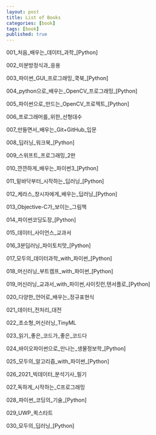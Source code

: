 ```yaml
---
layout: post
title: List of Books
categories: [book]
tags: [book]
published: true	
---	
```


001_처음_배우는_데이터_과학_[Python]

002_미분방정식과_응용

003_파이썬_GUI_프로그래밍_쿡북_[Python]

004_python으로_배우는_OpenCV_프로그래밍_[Python]

005_파이썬으로_만드는_OpenCV_프로젝트_[Python]

006_프로그래머를_위한_선형대수

007_만들면서_배우는_Git+GitHub_입문

008_딥러닝_워크북_[Python]

009_스위프트_프로그래밍_2판

010_깐깐하게_배우는_파이썬3_[Python]

011_밑바닥부터_시작하는_딥러닝_[Python]

012_케라스_창시자에게_배우는_딥러닝_[Python]

013_Objective-C가_보이는_그림책

014_파이썬코딩도장_[Python]

015_데이터_사이언스_교과서

016_3분딥러닝_파이토치맛_[Python]

017_모두의_데이터과학_with_파이썬_[Python]

018_머신러닝_부트캠프_with_파이썬_[Python]

019_머신러닝_교과서_with_파이썬,사이킷런,텐서플로_[Python]

020_다양한_언어로_배우는_정규표현식

021_데이터_전처리_대전

022_초소형_머신러닝_TinyML

023_읽기_좋은_코드가_좋은_코드다

024_바이오파이썬으로_만나는_생물정보학_[Python]

025_모두의_알고리즘_with_파이썬_[Python]

026_2021_빅데이터_분석기사_필기

027_독하게_시작하는_C프로그래밍

028_파이썬_코딩의_기술_[Python]

029_UWP_퀵스타트

030_모두의_딥러닝_[Python]


